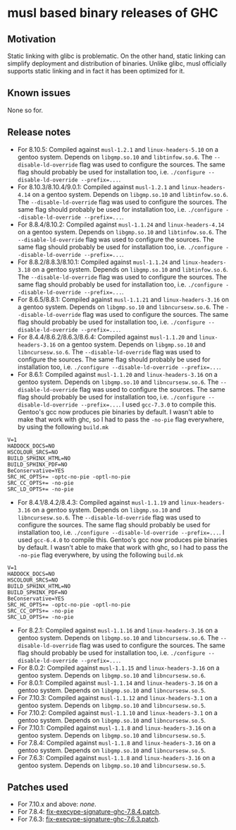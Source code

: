 # musl based binary releases of GHC

## Motivation

Static linking with glibc is problematic. On the other hand, static linking can simplify deployment and distribution of binaries. Unlike glibc, musl officially supports static linking and in fact it has been optimized for it.

## Known issues

None so for.

## Release notes

 * For 8.10.5: Compiled against `musl-1.2.1` and `linux-headers-5.10` on a gentoo system. Depends on `libgmp.so.10` and `libtinfow.so.6`. The `--disable-ld-override` flag was used to configure the sources. The same flag should probably be used for installation too, i.e. `./configure --disable-ld-override --prefix=...`.
 * For 8.10.3/8.10.4/9.0.1: Compiled against `musl-1.2.1` and `linux-headers-4.14` on a gentoo system. Depends on `libgmp.so.10` and `libtinfow.so.6`. The `--disable-ld-override` flag was used to configure the sources. The same flag should probably be used for installation too, i.e. `./configure --disable-ld-override --prefix=...`.
 * For 8.8.4/8.10.2: Compiled against `musl-1.1.24` and `linux-headers-4.14` on a gentoo system. Depends on `libgmp.so.10` and `libtinfow.so.6`. The `--disable-ld-override` flag was used to configure the sources. The same flag should probably be used for installation too, i.e. `./configure --disable-ld-override --prefix=...`.
 * For 8.8.2/8.8.3/8.10.1: Compiled against `musl-1.1.24` and `linux-headers-3.18` on a gentoo system. Depends on `libgmp.so.10` and `libtinfow.so.6`. The `--disable-ld-override` flag was used to configure the sources. The same flag should probably be used for installation too, i.e. `./configure --disable-ld-override --prefix=...`.
 * For 8.6.5/8.8.1: Compiled against `musl-1.1.21` and `linux-headers-3.16` on a gentoo system. Depends on `libgmp.so.10` and `libncursesw.so.6`. The `--disable-ld-override` flag was used to configure the sources. The same flag should probably be used for installation too, i.e. `./configure --disable-ld-override --prefix=...`.
 * For 8.4.4/8.6.2/8.6.3/8.6.4: Compiled against `musl-1.1.20` and `linux-headers-3.16` on a gentoo system. Depends on `libgmp.so.10` and `libncursesw.so.6`. The `--disable-ld-override` flag was used to configure the sources. The same flag should probably be used for installation too, i.e. `./configure --disable-ld-override --prefix=...`.
 * For 8.6.1: Compiled against `musl-1.1.20` and `linux-headers-3.16` on a gentoo system. Depends on `libgmp.so.10` and `libncursesw.so.6`. The `--disable-ld-override` flag was used to configure the sources. The same flag should probably be used for installation too, i.e. `./configure --disable-ld-override --prefix=...`. I used `gcc-7.3.0` to compile this. Gentoo's gcc now produces pie binaries by default. I wasn't able to make that work with ghc, so I had to pass the `-no-pie` flag everywhere, by using the following `build.mk`
 ```
V=1
HADDOCK_DOCS=NO
HSCOLOUR_SRCS=NO
BUILD_SPHINX_HTML=NO
BUILD_SPHINX_PDF=NO
BeConservative=YES
SRC_HC_OPTS+= -optc-no-pie -optl-no-pie
SRC_CC_OPTS+= -no-pie
SRC_LD_OPTS+= -no-pie
 ```
 * For 8.4.1/8.4.2/8.4.3: Compiled against `musl-1.1.19` and `linux-headers-3.16` on a gentoo system. Depends on `libgmp.so.10` and `libncursesw.so.6`. The `--disable-ld-override` flag was used to configure the sources. The same flag should probably be used for installation too, i.e. `./configure --disable-ld-override --prefix=...`. I used `gcc-6.4.0` to compile this. Gentoo's gcc now produces pie binaries by default. I wasn't able to make that work with ghc, so I had to pass the `-no-pie` flag everywhere, by using the following `build.mk`
 ```
V=1
HADDOCK_DOCS=NO
HSCOLOUR_SRCS=NO
BUILD_SPHINX_HTML=NO
BUILD_SPHINX_PDF=NO
BeConservative=YES
SRC_HC_OPTS+= -optc-no-pie -optl-no-pie
SRC_CC_OPTS+= -no-pie
SRC_LD_OPTS+= -no-pie
 ```
 * For 8.2.1: Compiled against `musl-1.1.16` and `linux-headers-3.16` on a gentoo system. Depends on `libgmp.so.10` and `libncursesw.so.6`. The `--disable-ld-override` flag was used to configure the sources. The same flag should probably be used for installation too, i.e. `./configure --disable-ld-override --prefix=...`.
 * For 8.0.2: Compiled against `musl-1.1.15` and `linux-headers-3.16` on a gentoo system. Depends on `libgmp.so.10` and `libncursesw.so.6`.
 * For 8.0.1: Compiled against `musl-1.1.14` and `linux-headers-3.16` on a gentoo system. Depends on `libgmp.so.10` and `libncursesw.so.5`.
 * For 7.10.3: Compiled against `musl-1.1.12` and `linux-headers-3.1` on a gentoo system. Depends on `libgmp.so.10` and `libncursesw.so.5`.
 * For 7.10.2: Compiled against `musl-1.1.10` and `linux-headers-3.1` on a gentoo system. Depends on `libgmp.so.10` and `libncursesw.so.5`.
 * For 7.10.1: Compiled against `musl-1.1.8` and `linux-headers-3.16` on a gentoo system. Depends on `libgmp.so.10` and `libncursesw.so.5`.
 * For 7.8.4: Compiled against `musl-1.1.8` and `linux-headers-3.16` on a gentoo system. Depends on `libgmp.so.10` and `libncursesw.so.5`.
 * For 7.6.3: Compiled against `musl-1.1.8` and `linux-headers-3.16` on a gentoo system. Depends on `libgmp.so.10` and `libncursesw.so.5`.

## Patches used

 * For 7.10.x and above: *none*.
 * For 7.8.4: [fix-execvpe-signature-ghc-7.8.4.patch](patches/fix-execvpe-signature-ghc-7.8.4.patch).
 * For 7.6.3: [fix-execvpe-signature-ghc-7.6.3.patch](patches/fix-execvpe-signature-ghc-7.6.3.patch).
